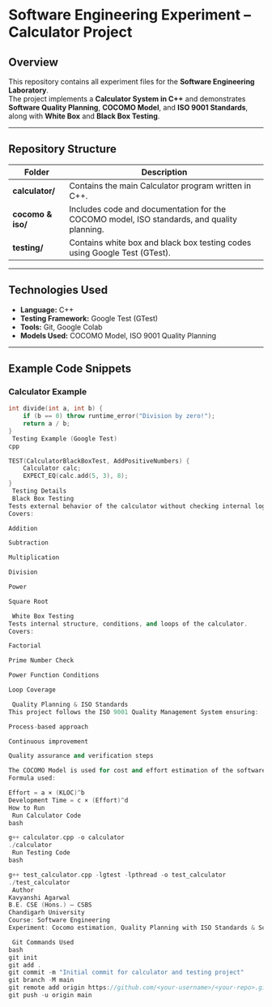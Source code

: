 #  Software Engineering Experiment – Calculator Project

##  Overview
This repository contains all experiment files for the **Software Engineering Laboratory**.  
The project implements a **Calculator System in C++** and demonstrates **Software Quality Planning**, **COCOMO Model**, and **ISO 9001 Standards**, along with **White Box** and **Black Box Testing**.

---

## Repository Structure

| Folder | Description |
|--------|--------------|
| **calculator/** | Contains the main Calculator program written in C++. |
| **cocomo & iso/** | Includes code and documentation for the COCOMO model, ISO standards, and quality planning. |
| **testing/** | Contains white box and black box testing codes using Google Test (GTest). |

---

##  Technologies Used
- **Language:** C++  
- **Testing Framework:** Google Test (GTest)  
- **Tools:** Git, Google Colab
- **Models Used:** COCOMO Model, ISO 9001 Quality Planning  

---

##  Example Code Snippets

### Calculator Example
```cpp
int divide(int a, int b) {
    if (b == 0) throw runtime_error("Division by zero!");
    return a / b;
}
 Testing Example (Google Test)
cpp

TEST(CalculatorBlackBoxTest, AddPositiveNumbers) {
    Calculator calc;
    EXPECT_EQ(calc.add(5, 3), 8);
}
 Testing Details
 Black Box Testing
Tests external behavior of the calculator without checking internal logic.
Covers:

Addition

Subtraction

Multiplication

Division

Power

Square Root

 White Box Testing
Tests internal structure, conditions, and loops of the calculator.
Covers:

Factorial

Prime Number Check

Power Function Conditions

Loop Coverage

 Quality Planning & ISO Standards
This project follows the ISO 9001 Quality Management System ensuring:

Process-based approach

Continuous improvement

Quality assurance and verification steps

The COCOMO Model is used for cost and effort estimation of the software project.
Formula used:

Effort = a × (KLOC)^b
Development Time = c × (Effort)^d
How to Run
 Run Calculator Code
bash

g++ calculator.cpp -o calculator
./calculator
 Run Testing Code
bash

g++ test_calculator.cpp -lgtest -lpthread -o test_calculator
./test_calculator
 Author
Kavyanshi Agarwal
B.E. CSE (Hons.) – CSBS
Chandigarh University
Course: Software Engineering 
Experiment: Cocomo estimation, Quality Planning with ISO Standards & Software Testing

 Git Commands Used
bash
git init
git add .
git commit -m "Initial commit for calculator and testing project"
git branch -M main
git remote add origin https://github.com/<your-username>/<your-repo>.git
git push -u origin main
